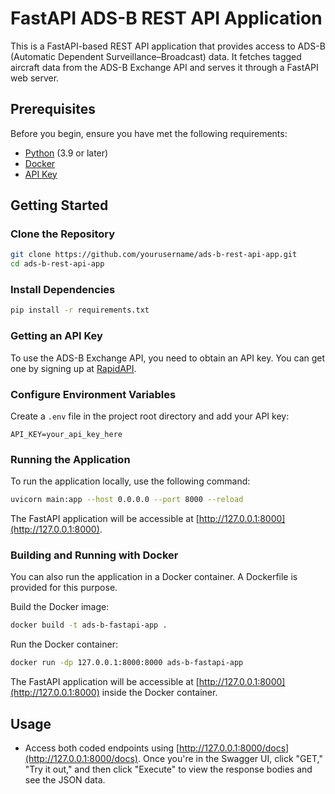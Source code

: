 # FastAPI ADS-B REST API Application

This is a FastAPI-based REST API application that provides access to ADS-B (Automatic Dependent Surveillance–Broadcast) data. It fetches tagged aircraft data from the ADS-B Exchange API and serves it through a FastAPI web server.

## Prerequisites

Before you begin, ensure you have met the following requirements:

- [Python](https://www.python.org/downloads/) (3.9 or later)
- [Docker](https://docs.docker.com/get-docker/)
- [API Key](#getting-an-api-key)

## Getting Started

### Clone the Repository

```bash
git clone https://github.com/yourusername/ads-b-rest-api-app.git
cd ads-b-rest-api-app
```

### Install Dependencies

```bash
pip install -r requirements.txt
```

### Getting an API Key

To use the ADS-B Exchange API, you need to obtain an API key. You can get one by signing up at [RapidAPI](https://rapidapi.com/adsbx/api/adsb-exchange-com1/).

### Configure Environment Variables

Create a `.env` file in the project root directory and add your API key:

```env
API_KEY=your_api_key_here
```

### Running the Application

To run the application locally, use the following command:

```bash
uvicorn main:app --host 0.0.0.0 --port 8000 --reload
```

The FastAPI application will be accessible at [http://127.0.0.1:8000](http://127.0.0.1:8000).

### Building and Running with Docker

You can also run the application in a Docker container. A Dockerfile is provided for this purpose.

Build the Docker image:

```bash
docker build -t ads-b-fastapi-app .
```

Run the Docker container:

```bash
docker run -dp 127.0.0.1:8000:8000 ads-b-fastapi-app
```

The FastAPI application will be accessible at [http://127.0.0.1:8000](http://127.0.0.1:8000) inside the Docker container.

## Usage

- Access both coded endpoints using [http://127.0.0.1:8000/docs](http://127.0.0.1:8000/docs). Once you're in the Swagger UI, click "GET," "Try it out," and then click "Execute" to view the response bodies and see the JSON data.